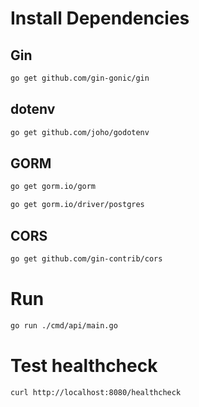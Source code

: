 # Install Dependencies

## Gin

```sh
go get github.com/gin-gonic/gin
```

## dotenv

```sh
go get github.com/joho/godotenv
```

## GORM

```sh
go get gorm.io/gorm
```

```sh
go get gorm.io/driver/postgres
```

## CORS

```sh
go get github.com/gin-contrib/cors
```

# Run

```sh
go run ./cmd/api/main.go
```

# Test healthcheck

```sh
curl http://localhost:8080/healthcheck
```
